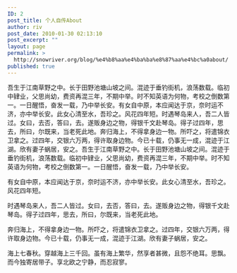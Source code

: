```yaml
---
ID: 2
post_title: 个人自传About
author: riv
post_date: 2010-01-30 02:13:10
post_excerpt: ""
layout: page
permalink: >
  http://snowriver.org/blog/%e4%b8%aa%e4%ba%ba%e8%87%aa%e4%bc%a0about/
published: true
---
```

<!--:en-->吾生于江南草野之中。长于田野池塘山坡之间。混迹于垂钓街机，浪荡数载。临初中肄业，父思尚幼，费资再混三年，不期中举。时不知英语为何物，考校之倒数第一。一日醒悟，奋发一载，乃中举长安。有女自中原，本应闻达于京，奈时运不济，亦中举长安。此女心清至水，吾珍之。风花四年短。时遇琴岛来人，吾二人皆过。女曰，去否，答曰，去。遂贩身边之物，得银千文赴琴岛。得子过四年，思去，所曰，尔既来，当老死此地。奔归海上，不得拿身边一物。所吓之，将遣锦衣卫拿之。过四年，交银六万两，得许取身边物。今已十载，仍事无一成，混迹于江湖。欣有妻子蜗居，安之。<!--:--><!--:zh-->吾生于江南草野之中。长于田野池塘山坡之间。混迹于垂钓街机，浪荡数载。临初中肄业，父思尚幼，费资再混三年，不期中举。时不知英语为何物，考校之倒数第一。一日醒悟，奋发一载，乃中举长安。

有女自中原，本应闻达于京，奈时运不济，亦中举长安。此女心清至水，吾珍之。风花四年短。

时遇琴岛来人，吾二人皆过。女曰，去否，答曰，去。遂贩身边之物，得银千文赴琴岛。得子过四年，思去，所曰，尔既来，当老死此地。

奔归海上，不得拿身边一物。所吓之，将遣锦衣卫拿之。过四年，交银六万两，得许取身边物。今已十载，仍事无一成，混迹于江湖。欣有妻子蜗居，安之。

海上七春秋。穿越海上三千回。虽有海上繁华，然享者甚微，且怨不绝耳。思飘。而今独寄居带子。享北欧之宁静，而忍寂寥。<!--:-->